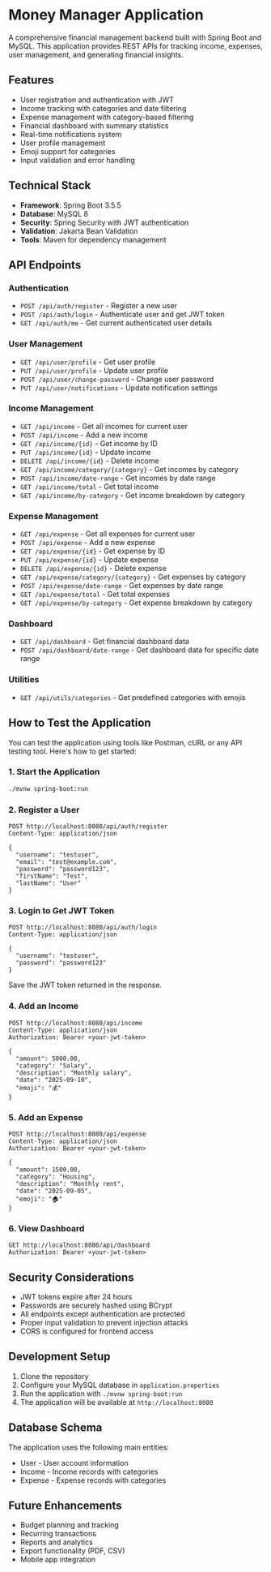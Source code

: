 # Money Manager Application

A comprehensive financial management backend built with Spring Boot and MySQL. This application provides REST APIs for tracking income, expenses, user management, and generating financial insights.

## Features

- User registration and authentication with JWT
- Income tracking with categories and date filtering
- Expense management with category-based filtering
- Financial dashboard with summary statistics
- Real-time notifications system
- User profile management
- Emoji support for categories
- Input validation and error handling

## Technical Stack

- **Framework**: Spring Boot 3.5.5
- **Database**: MySQL 8
- **Security**: Spring Security with JWT authentication
- **Validation**: Jakarta Bean Validation
- **Tools**: Maven for dependency management

## API Endpoints

### Authentication

- `POST /api/auth/register` - Register a new user
- `POST /api/auth/login` - Authenticate user and get JWT token
- `GET /api/auth/me` - Get current authenticated user details

### User Management

- `GET /api/user/profile` - Get user profile
- `PUT /api/user/profile` - Update user profile
- `POST /api/user/change-password` - Change user password
- `PUT /api/user/notifications` - Update notification settings

### Income Management

- `GET /api/income` - Get all incomes for current user
- `POST /api/income` - Add a new income
- `GET /api/income/{id}` - Get income by ID
- `PUT /api/income/{id}` - Update income
- `DELETE /api/income/{id}` - Delete income
- `GET /api/income/category/{category}` - Get incomes by category
- `POST /api/income/date-range` - Get incomes by date range
- `GET /api/income/total` - Get total income
- `GET /api/income/by-category` - Get income breakdown by category

### Expense Management

- `GET /api/expense` - Get all expenses for current user
- `POST /api/expense` - Add a new expense
- `GET /api/expense/{id}` - Get expense by ID
- `PUT /api/expense/{id}` - Update expense
- `DELETE /api/expense/{id}` - Delete expense
- `GET /api/expense/category/{category}` - Get expenses by category
- `POST /api/expense/date-range` - Get expenses by date range
- `GET /api/expense/total` - Get total expenses
- `GET /api/expense/by-category` - Get expense breakdown by category

### Dashboard

- `GET /api/dashboard` - Get financial dashboard data
- `POST /api/dashboard/date-range` - Get dashboard data for specific date range

### Utilities

- `GET /api/utils/categories` - Get predefined categories with emojis

## How to Test the Application

You can test the application using tools like Postman, cURL or any API testing tool. Here's how to get started:

### 1. Start the Application

```bash
./mvnw spring-boot:run
```

### 2. Register a User

```
POST http://localhost:8080/api/auth/register
Content-Type: application/json

{
  "username": "testuser",
  "email": "test@example.com",
  "password": "password123",
  "firstName": "Test",
  "lastName": "User"
}
```

### 3. Login to Get JWT Token

```
POST http://localhost:8080/api/auth/login
Content-Type: application/json

{
  "username": "testuser",
  "password": "password123"
}
```

Save the JWT token returned in the response.

### 4. Add an Income

```
POST http://localhost:8080/api/income
Content-Type: application/json
Authorization: Bearer <your-jwt-token>

{
  "amount": 5000.00,
  "category": "Salary",
  "description": "Monthly salary",
  "date": "2025-09-10",
  "emoji": "💰"
}
```

### 5. Add an Expense

```
POST http://localhost:8080/api/expense
Content-Type: application/json
Authorization: Bearer <your-jwt-token>

{
  "amount": 1500.00,
  "category": "Housing",
  "description": "Monthly rent",
  "date": "2025-09-05",
  "emoji": "🏠"
}
```

### 6. View Dashboard

```
GET http://localhost:8080/api/dashboard
Authorization: Bearer <your-jwt-token>
```

## Security Considerations

- JWT tokens expire after 24 hours
- Passwords are securely hashed using BCrypt
- All endpoints except authentication are protected
- Proper input validation to prevent injection attacks
- CORS is configured for frontend access

## Development Setup

1. Clone the repository
2. Configure your MySQL database in `application.properties`
3. Run the application with `./mvnw spring-boot:run`
4. The application will be available at `http://localhost:8080`

## Database Schema

The application uses the following main entities:

- User - User account information
- Income - Income records with categories
- Expense - Expense records with categories

## Future Enhancements

- Budget planning and tracking
- Recurring transactions
- Reports and analytics
- Export functionality (PDF, CSV)
- Mobile app integration
